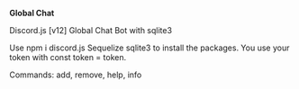 **Global Chat**


Discord.js [v12] Global Chat Bot with sqlite3

Use npm i discord.js Sequelize sqlite3 to install the packages. You use your token with const token = token.

Commands: add, remove, help, info
